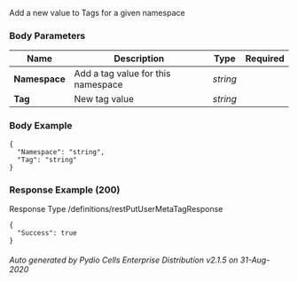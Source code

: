 






 
Add a new value to Tags for a given namespace  


### Body Parameters

Name | Description | Type | Required
---|---|---|---
**Namespace** | Add a tag value for this namespace | _string_ |   
**Tag** | New tag value | _string_ |   


### Body Example
```
{
  "Namespace": "string",
  "Tag": "string"
}
```






### Response Example (200)
Response Type /definitions/restPutUserMetaTagResponse

```
{
  "Success": true
}
```




###### Auto generated by Pydio Cells Enterprise Distribution v2.1.5 on 31-Aug-2020
